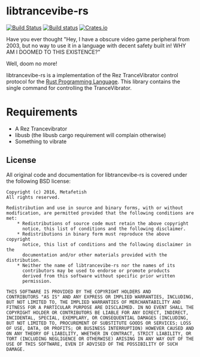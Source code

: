 # libtrancevibe-rs

[![Build Status](https://travis-ci.org/metafetish/libtrancevibe-rs.svg?branch=master)](https://travis-ci.org/metafetish/libtrancevibe-rs) [![Build status](https://ci.appveyor.com/api/projects/status/0kiy0e0vw81lytyx?svg=true)](https://ci.appveyor.com/project/qdot/libtrancevibe-rs) [![Crates.io](https://img.shields.io/crates/v/libtrancevibe.svg)](https://crates.io/crates/libtrancevibe)

Have you ever thought "Hey, I have a obscure video game peripheral
from 2003, but no way to use it in a language with decent safety built
in! WHY AM I DOOMED TO THIS EXISTENCE?"

Well, doom no more!

libtrancevibe-rs is a implementation of the Rez TranceVibrator control
protocol for the [Rust Programming Language](http://www.rustlang.org).
This library contains the single command for controlling the
TranceVibrator.

# Requirements

- A Rez Trancevibrator
- libusb (the libusb cargo requirement will complain otherwise)
- Something to vibrate

## License

All original code and documentation for libtrancevibe-rs is
covered under the following BSD license:

    Copyright (c) 2016, Metafetish
    All rights reserved.

    Redistribution and use in source and binary forms, with or without
    modification, are permitted provided that the following conditions are met:
        * Redistributions of source code must retain the above copyright
          notice, this list of conditions and the following disclaimer.
        * Redistributions in binary form must reproduce the above copyright
          notice, this list of conditions and the following disclaimer in the
          documentation and/or other materials provided with the distribution.
        * Neither the name of libtrancevibe-rs nor the names of its
          contributors may be used to endorse or promote products
          derived from this software without specific prior written
          permission.

    THIS SOFTWARE IS PROVIDED BY THE COPYRIGHT HOLDERS AND
    CONTRIBUTORS "AS IS" AND ANY EXPRESS OR IMPLIED WARRANTIES, INCLUDING,
    BUT NOT LIMITED TO, THE IMPLIED WARRANTIES OF MERCHANTABILITY AND
    FITNESS FOR A PARTICULAR PURPOSE ARE DISCLAIMED. IN NO EVENT SHALL THE
    COPYRIGHT HOLDER OR CONTRIBUTORS BE LIABLE FOR ANY DIRECT, INDIRECT,
    INCIDENTAL, SPECIAL, EXEMPLARY, OR CONSEQUENTIAL DAMAGES (INCLUDING,
    BUT NOT LIMITED TO, PROCUREMENT OF SUBSTITUTE GOODS OR SERVICES; LOSS
    OF USE, DATA, OR PROFITS; OR BUSINESS INTERRUPTION) HOWEVER CAUSED AND
    ON ANY THEORY OF LIABILITY, WHETHER IN CONTRACT, STRICT LIABILITY, OR
    TORT (INCLUDING NEGLIGENCE OR OTHERWISE) ARISING IN ANY WAY OUT OF THE
    USE OF THIS SOFTWARE, EVEN IF ADVISED OF THE POSSIBILITY OF SUCH
    DAMAGE.
